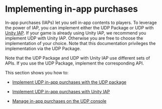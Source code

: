 # Implementing in-app purchases

In-app purchases (IAPs) let you sell in-app contents to players. To leverage the power of IAP, you can implement either the UDP Package or UDP with [Unity IAP](https://docs.unity3d.com/Manual/UnityIAP.html). If your game is already using Unity IAP, we recommend you implement UDP with Unity IAP. Otherwise you are free to choose the implementation of your choice. Note that this documentation privileges the implementation via the UDP Package.

Note that the UDP Package and UDP with Unity IAP use different sets of APIs. If you use the UDP Package, implement the corresponding API. 

This section shows you how to:

* [Implement UDP in-app purchases with the UDP package](Implementing-UDP-IAP.md)

* [Implement UDP in-app purchases with Unity IAP](Implementing-UDP-IAP.md)

* [Manage in-app purchases on the UDP console](Managing-IAP-on-UDP-console.md)

